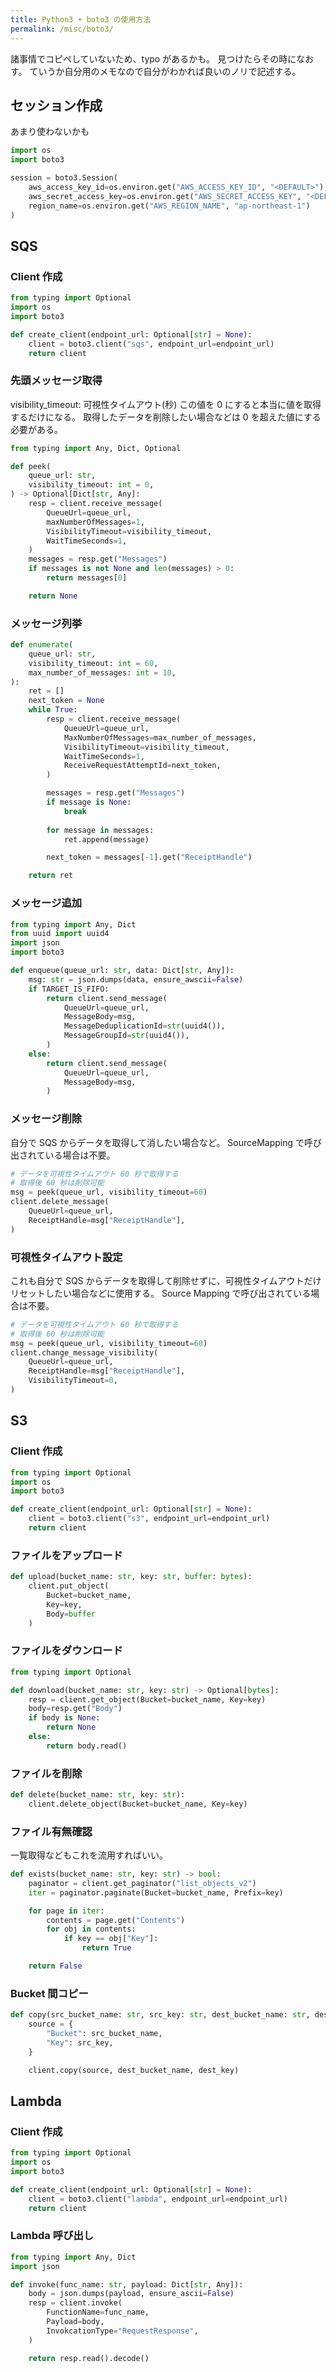 ```yaml
---
title: Python3 + boto3 の使用方法
permalink: /misc/boto3/
---
```


諸事情でコピペしていないため、typo があるかも。
見つけたらその時になおす。
ていうか自分用のメモなので自分がわかれば良いのノリで記述する。

## セッション作成
あまり使わないかも

```py
import os
import boto3

session = boto3.Session(
    aws_access_key_id=os.environ.get("AWS_ACCESS_KEY_ID", "<DEFAULT>"),
    aws_secret_access_key=os.environ.get("AWS_SECRET_ACCESS_KEY", "<DEFAULT>"),
    region_name=os.environ.get("AWS_REGION_NAME", "ap-northeast-1")
)
```

## SQS
### Client 作成
```py
from typing import Optional
import os
import boto3

def create_client(endpoint_url: Optional[str] = None):
    client = boto3.client("sqs", endpoint_url=endpoint_url)
    return client
```

### 先頭メッセージ取得
visibility_timeout: 可視性タイムアウト(秒)
この値を 0 にすると本当に値を取得するだけになる。
取得したデータを削除したい場合などは 0 を超えた値にする必要がある。

```py
from typing import Any, Dict, Optional

def peek(
    queue_url: str,
    visibility_timeout: int = 0,
) -> Optional[Dict[str, Any]:
    resp = client.receive_message(
        QueueUrl=queue_url,
        maxNumberOfMessages=1,
        VisibilityTimeout=visibility_timeout,
        WaitTimeSeconds=1,
    )
    messages = resp.get("Messages")
    if messages is not None and len(messages) > 0:
        return messages[0]

    return None
```

### メッセージ列挙
```py
def enumerate(
    queue_url: str,
    visibility_timeout: int = 60,
    max_number_of_messages: int = 10,
):
    ret = []
    next_token = None
    while True:
        resp = client.receive_message(
            QueueUrl=queue_url,
            MaxNumberOfMessages=max_number_of_messages,
            VisibilityTimeout=visibility_timeout,
            WaitTimeSeconds=1,
            ReceiveRequestAttemptId=next_token,
        )

        messages = resp.get("Messages")
        if message is None:
            break
        
        for message in messages:
            ret.append(message)

        next_token = messages[-1].get("ReceiptHandle")

    return ret
```

### メッセージ追加
```py
from typing import Any, Dict
from uuid import uuid4
import json
import boto3

def enqueue(queue_url: str, data: Dict[str, Any]):
    msg: str = json.dumps(data, ensure_awscii=False)
    if TARGET_IS_FIFO:
        return client.send_message(
            QueueUrl=queue_url,
            MessageBody=msg,
            MessageDeduplicationId=str(uuid4()),
            MessageGroupId=str(uuid4()),
        )
    else:
        return client.send_message(
            QueueUrl=queue_url,
            MessageBody=msg,
        )
```

### メッセージ削除
自分で SQS からデータを取得して消したい場合など。
SourceMapping で呼び出されている場合は不要。

```py
# データを可視性タイムアウト 60 秒で取得する
# 取得後 60 秒は削除可能
msg = peek(queue_url, visibility_timeout=60)
client.delete_message(
    QueueUrl=queue_url,
    ReceiptHandle=msg["ReceiptHandle"],
)
```

### 可視性タイムアウト設定
これも自分で SQS からデータを取得して削除せずに、可視性タイムアウトだけリセットしたい場合などに使用する。
Source Mapping で呼び出されている場合は不要。

```py
# データを可視性タイムアウト 60 秒で取得する
# 取得後 60 秒は削除可能
msg = peek(queue_url, visibility_timeout=60)
client.change_message_visibility(
    QueueUrl=queue_url,
    ReceiptHandle=msg["ReceiptHandle"],
    VisibilityTimeout=0,
)
```

## S3
### Client 作成
```py
from typing import Optional
import os
import boto3

def create_client(endpoint_url: Optional[str] = None):
    client = boto3.client("s3", endpoint_url=endpoint_url)
    return client
```

### ファイルをアップロード
```py
def upload(bucket_name: str, key: str, buffer: bytes):
    client.put_object(
        Bucket=bucket_name,
        Key=key,
        Body=buffer
    )
```

### ファイルをダウンロード
```py
from typing import Optional

def download(bucket_name: str, key: str) -> Optional[bytes]:
    resp = client.get_object(Bucket=bucket_name, Key=key)
    body=resp.get("Body")
    if body is None:
        return None
    else:
        return body.read()
```

### ファイルを削除
```py
def delete(bucket_name: str, key: str):
    client.delete_object(Bucket=bucket_name, Key=key)
```

### ファイル有無確認
一覧取得などもこれを流用すればいい。
```py
def exists(bucket_name: str, key: str) -> bool:
    paginator = client.get_paginator("list_objects_v2")
    iter = paginator.paginate(Bucket=bucket_name, Prefix=key)

    for page in iter:
        contents = page.get("Contents")
        for obj in contents:
            if key == obj["Key"]:
                return True

    return False
```

### Bucket 間コピー
```py
def copy(src_bucket_name: str, src_key: str, dest_bucket_name: str, dest_key: str):
    source = {
        "Bucket": src_bucket_name,
        "Key": src_key,
    }

    client.copy(source, dest_bucket_name, dest_key)
```

## Lambda
### Client 作成
```py
from typing import Optional
import os
import boto3

def create_client(endpoint_url: Optional[str] = None):
    client = boto3.client("lambda", endpoint_url=endpoint_url)
    return client
```

### Lambda 呼び出し
```py
from typing import Any, Dict
import json

def invoke(func_name: str, payload: Dict[str, Any]):
    body = json.dumps(payload, ensure_ascii=False)
    resp = client.invoke(
        FunctionName=func_name,
        Payload=body,
        InvokcationType="RequestResponse",
    )

    return resp.read().decode()
```

